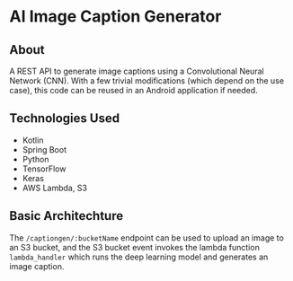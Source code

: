 # AI Image Caption Generator

## About
A REST API to generate image captions using a Convolutional Neural Network (CNN). With a few trivial modifications (which depend on the use case), this code can be reused in an Android application if needed.

## Technologies Used
  - Kotlin
  - Spring Boot
  - Python
  - TensorFlow
  - Keras
  - AWS Lambda, S3

## Basic Architechture
The `/captiongen/:bucketName` endpoint can be used to upload an image to an S3 bucket, and the S3 bucket event invokes the lambda function `lambda_handler` which runs the deep learning model and generates an image caption.
